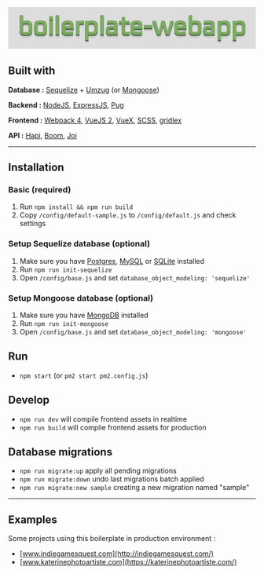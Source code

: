 ![boilerplate-webapp](https://raw.githubusercontent.com/wmcmurray/boilerplate-webapp/master/logo.jpg)

## Built with

**Database :** [Sequelize](https://github.com/sequelize/sequelize) + [Umzug](https://github.com/sequelize/umzug) (or [Mongoose](https://github.com/Automattic/mongoose))

**Backend :** [NodeJS](https://nodejs.org), [ExpressJS](https://github.com/expressjs/express), [Pug](https://github.com/pugjs/pug)

**Frontend :** [Webpack 4](https://github.com/webpack/webpack), [VueJS 2](https://github.com/vuejs/vue), [VueX](https://github.com/vuejs/vuex), [SCSS](https://github.com/sass/sass), [gridlex](https://github.com/devlint/gridlex)

**API :** [Hapi](https://github.com/hapijs/hapi), [Boom](https://github.com/hapijs/boom), [Joi](https://github.com/hapijs/joi)

-----

## Installation

### Basic (required)

1. Run `npm install && npm run build`
2. Copy `/config/default-sample.js` to `/config/default.js` and check settings

### Setup Sequelize database (optional)

1. Make sure you have [Postgres](https://www.postgresql.org/), [MySQL](https://www.mysql.com/) or [SQLite](https://www.sqlite.org/index.html) installed
2. Run `npm run init-sequelize`
3. Open `/config/base.js` and set `database_object_modeling: 'sequelize'`

### Setup Mongoose database (optional)

1. Make sure you have [MongoDB](https://www.mongodb.com) installed
2. Run `npm run init-mongoose`
3. Open `/config/base.js` and set `database_object_modeling: 'mongoose'`


## Run

- `npm start` (or `pm2 start pm2.config.js`)

## Develop

- `npm run dev` will compile frontend assets in realtime
- `npm run build` will compile frontend assets for production

## Database migrations

- `npm run migrate:up` apply all pending migrations
- `npm run migrate:down` undo last migrations batch applied
- `npm run migrate:new sample` creating a new migration named "sample"

-----

## Examples

Some projects using this boilerplate in production environment :

- [www.indiegamesquest.com](http://indiegamesquest.com/)
- [www.katerinephotoartiste.com](https://katerinephotoartiste.com/)
